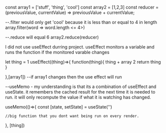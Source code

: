const array1 = ['stuff', 'thing', 'cool']
const array2 = [1,2,3] 
const reducer = (previousValue, currentValue) => previousValue + currentValue;

--.filter would only get 'cool' because it is less than or equal to 4 in length 
array.filter(word => word.length <= 4>)

--.reduce will equal 6
array2.reduce(reducer)



I did not use useEffect durring project.
useEffect monitors a variable and runs the function if the monitored varable changes

let thing = 1
useEffect((thing)=>{
    function(thing){
        thing + array 2
        return thing
    }

},[array1])
--if array1 changes then the use effect will run

--useMemo - my understanding is that its a combination of useEffect and useState. it remembers the cached result for the next time it is needed to run. it will only recompute the value if what it is watching has changed. 

useMemo(()=>{
    const [state, setState] = useState('')

    //big function that you dont want being run on every render. 

}, [thing])